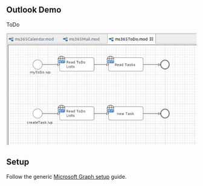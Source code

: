 
## Outlook Demo

ToDo

![demo-toDo](../doc/img/demo_toDo.png)

## Setup

Follow the generic [Microsoft Graph setup](../msgraph/README.md) guide.